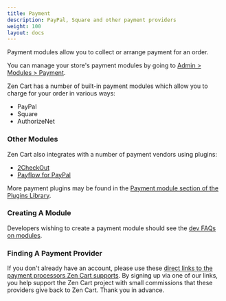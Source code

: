 ```yaml
---
title: Payment
description: PayPal, Square and other payment providers
weight: 100 
layout: docs
---
```


Payment modules allow you to collect or arrange payment for an order.

You can manage your store's payment modules by going to [Admin > Modules > Payment](/user/admin_pages/modules/payment/).

Zen Cart has a number of built-in payment modules which allow you to charge for your order in various ways: 

- PayPal  
- Square 
- AuthorizeNet

### Other Modules
Zen Cart also integrates with a number of payment vendors using plugins:

- [2CheckOut](https://www.zen-cart.com/downloads.php?do=file&id=84)
- [Payflow for PayPal](https://www.zen-cart.com/downloads.php?do=file&id=212)

More payment plugins may be found in the [Payment module section of the Plugins Library](https://www.zen-cart.com/downloads.php?do=cat&id=8).

### Creating A Module
Developers wishing to create a payment module should see the [dev FAQs on modules](/dev/code/modules/). 

### Finding A Payment Provider
If you don't already have an account, please use these [direct links to the payment processors Zen Cart supports](https://www.zen-cart.com/content.php?14-Payment-Processing). By signing up via one of our links, you help support the Zen Cart project with small commissions that these providers give back to Zen Cart. Thank you in advance.
